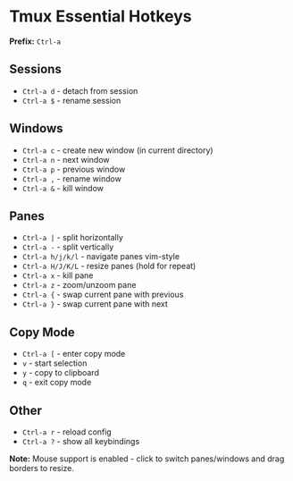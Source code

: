 # Tmux Essential Hotkeys

**Prefix:** `Ctrl-a`

## Sessions
- `Ctrl-a d` - detach from session
- `Ctrl-a $` - rename session

## Windows
- `Ctrl-a c` - create new window (in current directory)
- `Ctrl-a n` - next window  
- `Ctrl-a p` - previous window
- `Ctrl-a ,` - rename window
- `Ctrl-a &` - kill window

## Panes
- `Ctrl-a |` - split horizontally
- `Ctrl-a -` - split vertically
- `Ctrl-a h/j/k/l` - navigate panes vim-style
- `Ctrl-a H/J/K/L` - resize panes (hold for repeat)
- `Ctrl-a x` - kill pane
- `Ctrl-a z` - zoom/unzoom pane
- `Ctrl-a {` - swap current pane with previous
- `Ctrl-a }` - swap current pane with next

## Copy Mode
- `Ctrl-a [` - enter copy mode
- `v` - start selection
- `y` - copy to clipboard
- `q` - exit copy mode

## Other
- `Ctrl-a r` - reload config
- `Ctrl-a ?` - show all keybindings

**Note:** Mouse support is enabled - click to switch panes/windows and drag borders to resize.